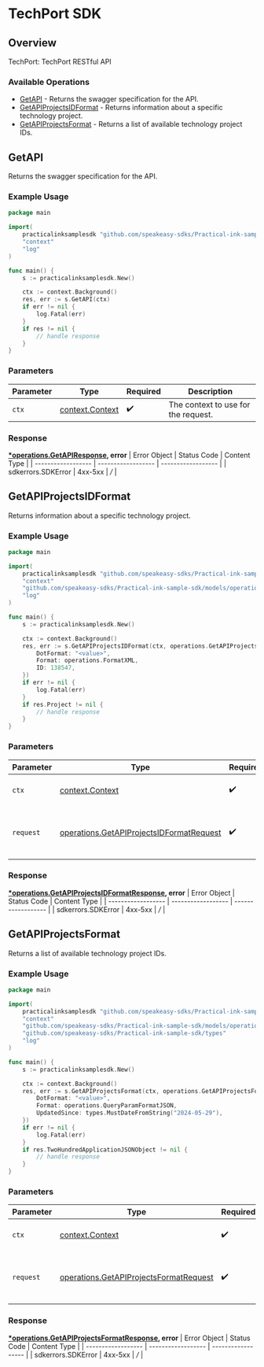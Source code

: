 # TechPort SDK


## Overview

TechPort: TechPort RESTful API

### Available Operations

* [GetAPI](#getapi) - Returns the swagger specification for the API.
* [GetAPIProjectsIDFormat](#getapiprojectsidformat) - Returns information about a specific technology project.
* [GetAPIProjectsFormat](#getapiprojectsformat) - Returns a list of available technology project IDs.

## GetAPI

Returns the swagger specification for the API.

### Example Usage

```go
package main

import(
	practicalinksamplesdk "github.com/speakeasy-sdks/Practical-ink-sample-sdk"
	"context"
	"log"
)

func main() {
    s := practicalinksamplesdk.New()

    ctx := context.Background()
    res, err := s.GetAPI(ctx)
    if err != nil {
        log.Fatal(err)
    }
    if res != nil {
        // handle response
    }
}
```

### Parameters

| Parameter                                             | Type                                                  | Required                                              | Description                                           |
| ----------------------------------------------------- | ----------------------------------------------------- | ----------------------------------------------------- | ----------------------------------------------------- |
| `ctx`                                                 | [context.Context](https://pkg.go.dev/context#Context) | :heavy_check_mark:                                    | The context to use for the request.                   |


### Response

**[*operations.GetAPIResponse](../../models/operations/getapiresponse.md), error**
| Error Object       | Status Code        | Content Type       |
| ------------------ | ------------------ | ------------------ |
| sdkerrors.SDKError | 4xx-5xx            | */*                |

## GetAPIProjectsIDFormat

Returns information about a specific technology project.

### Example Usage

```go
package main

import(
	practicalinksamplesdk "github.com/speakeasy-sdks/Practical-ink-sample-sdk"
	"context"
	"github.com/speakeasy-sdks/Practical-ink-sample-sdk/models/operations"
	"log"
)

func main() {
    s := practicalinksamplesdk.New()

    ctx := context.Background()
    res, err := s.GetAPIProjectsIDFormat(ctx, operations.GetAPIProjectsIDFormatRequest{
        DotFormat: "<value>",
        Format: operations.FormatXML,
        ID: 138547,
    })
    if err != nil {
        log.Fatal(err)
    }
    if res.Project != nil {
        // handle response
    }
}
```

### Parameters

| Parameter                                                                                            | Type                                                                                                 | Required                                                                                             | Description                                                                                          |
| ---------------------------------------------------------------------------------------------------- | ---------------------------------------------------------------------------------------------------- | ---------------------------------------------------------------------------------------------------- | ---------------------------------------------------------------------------------------------------- |
| `ctx`                                                                                                | [context.Context](https://pkg.go.dev/context#Context)                                                | :heavy_check_mark:                                                                                   | The context to use for the request.                                                                  |
| `request`                                                                                            | [operations.GetAPIProjectsIDFormatRequest](../../models/operations/getapiprojectsidformatrequest.md) | :heavy_check_mark:                                                                                   | The request object to use for the request.                                                           |


### Response

**[*operations.GetAPIProjectsIDFormatResponse](../../models/operations/getapiprojectsidformatresponse.md), error**
| Error Object       | Status Code        | Content Type       |
| ------------------ | ------------------ | ------------------ |
| sdkerrors.SDKError | 4xx-5xx            | */*                |

## GetAPIProjectsFormat

Returns a list of available technology project IDs.

### Example Usage

```go
package main

import(
	practicalinksamplesdk "github.com/speakeasy-sdks/Practical-ink-sample-sdk"
	"context"
	"github.com/speakeasy-sdks/Practical-ink-sample-sdk/models/operations"
	"github.com/speakeasy-sdks/Practical-ink-sample-sdk/types"
	"log"
)

func main() {
    s := practicalinksamplesdk.New()

    ctx := context.Background()
    res, err := s.GetAPIProjectsFormat(ctx, operations.GetAPIProjectsFormatRequest{
        DotFormat: "<value>",
        Format: operations.QueryParamFormatJSON,
        UpdatedSince: types.MustDateFromString("2024-05-29"),
    })
    if err != nil {
        log.Fatal(err)
    }
    if res.TwoHundredApplicationJSONObject != nil {
        // handle response
    }
}
```

### Parameters

| Parameter                                                                                        | Type                                                                                             | Required                                                                                         | Description                                                                                      |
| ------------------------------------------------------------------------------------------------ | ------------------------------------------------------------------------------------------------ | ------------------------------------------------------------------------------------------------ | ------------------------------------------------------------------------------------------------ |
| `ctx`                                                                                            | [context.Context](https://pkg.go.dev/context#Context)                                            | :heavy_check_mark:                                                                               | The context to use for the request.                                                              |
| `request`                                                                                        | [operations.GetAPIProjectsFormatRequest](../../models/operations/getapiprojectsformatrequest.md) | :heavy_check_mark:                                                                               | The request object to use for the request.                                                       |


### Response

**[*operations.GetAPIProjectsFormatResponse](../../models/operations/getapiprojectsformatresponse.md), error**
| Error Object       | Status Code        | Content Type       |
| ------------------ | ------------------ | ------------------ |
| sdkerrors.SDKError | 4xx-5xx            | */*                |
